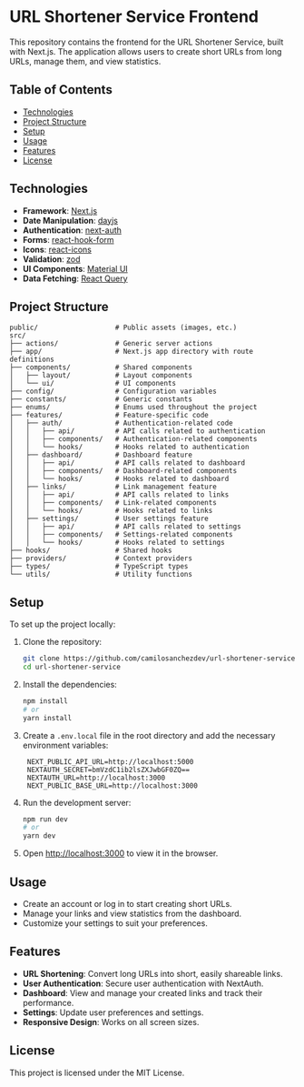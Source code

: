 

# URL Shortener Service Frontend

This repository contains the frontend for the URL Shortener Service, built with Next.js. The application allows users to create short URLs from long URLs, manage them, and view statistics.

## Table of Contents

- [Technologies](#technologies)
- [Project Structure](#project-structure)
- [Setup](#setup)
- [Usage](#usage)
- [Features](#features)
- [License](#license)

## Technologies

- **Framework**: [Next.js](https://nextjs.org/)
- **Date Manipulation**: [dayjs](https://day.js.org/)
- **Authentication**: [next-auth](https://next-auth.js.org/)
- **Forms**: [react-hook-form](https://react-hook-form.com/)
- **Icons**: [react-icons](https://react-icons.github.io/react-icons/)
- **Validation**: [zod](https://zod.dev/)
- **UI Components**: [Material UI](https://mui.com/)
- **Data Fetching**: [React Query](https://tanstack.com/query/latest)

## Project Structure

```plaintext
public/                   # Public assets (images, etc.)
src/
├── actions/              # Generic server actions
├── app/                  # Next.js app directory with route definitions
├── components/           # Shared components
│   ├── layout/           # Layout components
│   └── ui/               # UI components
├── config/               # Configuration variables
├── constants/            # Generic constants
├── enums/                # Enums used throughout the project
├── features/             # Feature-specific code
│   ├── auth/             # Authentication-related code
│   │   ├── api/          # API calls related to authentication
│   │   ├── components/   # Authentication-related components
│   │   └── hooks/        # Hooks related to authentication
│   ├── dashboard/        # Dashboard feature
│   │   ├── api/          # API calls related to dashboard
│   │   ├── components/   # Dashboard-related components
│   │   └── hooks/        # Hooks related to dashboard
│   ├── links/            # Link management feature
│   │   ├── api/          # API calls related to links
│   │   ├── components/   # Link-related components
│   │   └── hooks/        # Hooks related to links
│   ├── settings/         # User settings feature
│   │   ├── api/          # API calls related to settings
│   │   ├── components/   # Settings-related components
│   │   └── hooks/        # Hooks related to settings
├── hooks/                # Shared hooks
├── providers/            # Context providers
├── types/                # TypeScript types
└── utils/                # Utility functions
```

## Setup

To set up the project locally:

1. Clone the repository:
   ```bash
   git clone https://github.com/camilosanchezdev/url-shortener-service.git
   cd url-shortener-service
   ```

2. Install the dependencies:
   ```bash
   npm install
   # or
   yarn install
   ```

3. Create a `.env.local` file in the root directory and add the necessary environment variables:
   ```env
    NEXT_PUBLIC_API_URL=http://localhost:5000
    NEXTAUTH_SECRET=bmVzdC1ib2lsZXJwbGF0ZQ==
    NEXTAUTH_URL=http://localhost:3000
    NEXT_PUBLIC_BASE_URL=http://localhost:3000
   ```

4. Run the development server:
   ```bash
   npm run dev
   # or
   yarn dev
   ```

5. Open [http://localhost:3000](http://localhost:3000) to view it in the browser.

## Usage

- Create an account or log in to start creating short URLs.
- Manage your links and view statistics from the dashboard.
- Customize your settings to suit your preferences.

## Features

- **URL Shortening**: Convert long URLs into short, easily shareable links.
- **User Authentication**: Secure user authentication with NextAuth.
- **Dashboard**: View and manage your created links and track their performance.
- **Settings**: Update user preferences and settings.
- **Responsive Design**: Works on all screen sizes.

## License

This project is licensed under the MIT License.
